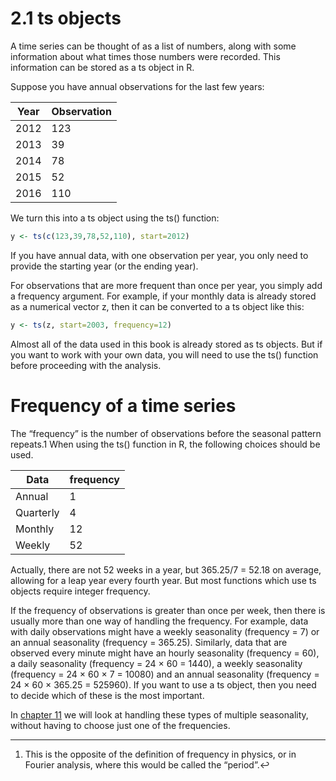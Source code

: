 # 2.1 ts objects
A time series can be thought of as a list of numbers, along with some information about what times those numbers were recorded. This information can be stored as a ts object in R.

Suppose you have annual observations for the last few years:

**Year** | **Observation**
-----|-----------
2012 | 123
2013 | 39
2014 | 78
2015 | 52
2016 | 110

We turn this into a ts object using the ts() function:

```R
y <- ts(c(123,39,78,52,110), start=2012)
```

If you have annual data, with one observation per year, you only need to provide the starting year (or the ending year).

For observations that are more frequent than once per year, you simply add a frequency argument. For example, if your monthly data is already stored as a numerical vector z, then it can be converted to a ts object like this:

```R
y <- ts(z, start=2003, frequency=12)
```

Almost all of the data used in this book is already stored as ts objects. But if you want to work with your own data, you will need to use the ts() function before proceeding with the analysis.

# Frequency of a time series
The “frequency” is the number of observations before the seasonal pattern repeats.1 When using the ts() function in R, the following choices should be used.

**Data** | **frequency**
---------|--------------
Annual | 1
Quarterly | 4
Monthly	| 12
Weekly | 52


Actually, there are not 52 weeks in a year, but 365.25/7 = 52.18 on average, allowing for a leap year every fourth year. But most functions which use ts objects require integer frequency.

If the frequency of observations is greater than once per week, then there is usually more than one way of handling the frequency. For example, data with daily observations might have a weekly seasonality (frequency = 7) or an annual seasonality (frequency = 365.25). Similarly, data that are observed every minute might have an hourly seasonality (frequency = 60), a daily seasonality (frequency = 24 × 60 = 1440), a weekly seasonality (frequency = 24 × 60 × 7 = 10080) and an annual seasonality (frequency = 24 × 60 × 365.25 = 525960). If you want to use a ts object, then you need to decide which of these is the most important.

In [chapter 11](advanced.md) we will look at handling these types of multiple seasonality, without having to choose just one of the frequencies.

------------------------
1. This is the opposite of the definition of frequency in physics, or in Fourier analysis, where this would be called the “period”.↩
